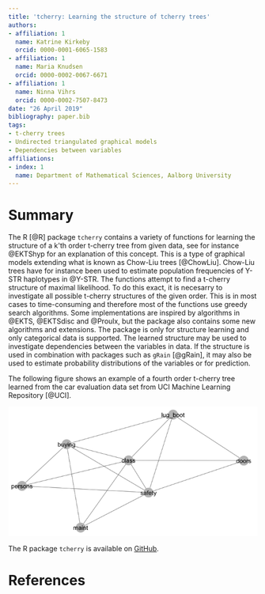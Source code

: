 ```yaml
---
title: 'tcherry: Learning the structure of tcherry trees'
authors:
- affiliation: 1
  name: Katrine Kirkeby
  orcid: 0000-0001-6065-1583
- affiliation: 1
  name: Maria Knudsen
  orcid: 0000-0002-0067-6671
- affiliation: 1
  name: Ninna Vihrs
  orcid: 0000-0002-7507-8473
date: "26 April 2019"
bibliography: paper.bib
tags:
- t-cherry trees
- Undirected triangulated graphical models
- Dependencies between variables
affiliations:
- index: 1
  name: Department of Mathematical Sciences, Aalborg University
---
```


# Summary

The R [@R] package `tcherry` contains a variety of functions for learning the structure of a k'th order t-cherry tree from given data, see for instance @EKTShyp for an explanation of this concept. This is a type of graphical models extending what is known as Chow-Liu trees [@ChowLiu]. Chow-Liu trees have for instance been used to estimate population frequencies of Y-STR haplotypes in @Y-STR. The functions attempt to find a t-cherry structure of maximal likelihood. To do this exact, it is necesarry to investigate all possible t-cherry structures of the given order. This is in most cases to time-consuming and therefore most of the functions use greedy search algorithms. Some implementations are inspired by algorithms in @EKTS, @EKTSdisc and @Proulx, but the package also contains some new algorithms and extensions. The package is only for structure learning and only categorical data is supported. The learned structure may be used to investigate dependencies between the variables in data. If the structure is used in combination with packages such as `gRain` [@gRain], it may also be used to estimate probability distributions of the variables or for prediction. 

The following figure shows an example of a fourth order t-cherry tree learned from the car evaluation data set from UCI Machine Learning Repository [@UCI].

![](inst/images/tch.png)

The R package `tcherry` is available on [GitHub](https://github.com/nvihrs14/tcherry).

# References
